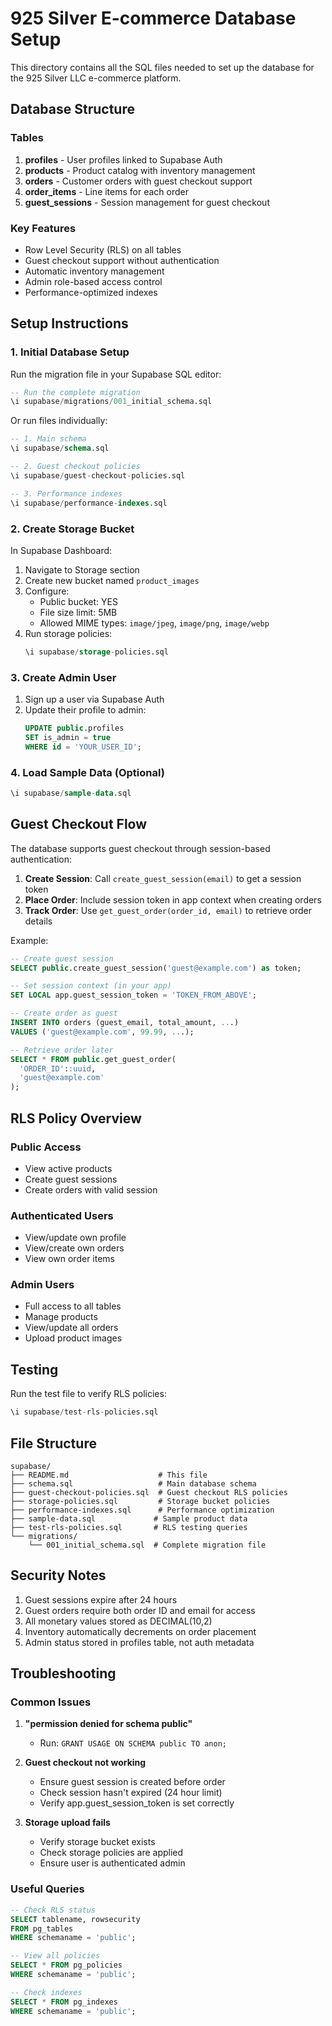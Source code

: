 # 925 Silver E-commerce Database Setup

This directory contains all the SQL files needed to set up the database for the 925 Silver LLC e-commerce platform.

## Database Structure

### Tables
1. **profiles** - User profiles linked to Supabase Auth
2. **products** - Product catalog with inventory management
3. **orders** - Customer orders with guest checkout support
4. **order_items** - Line items for each order
5. **guest_sessions** - Session management for guest checkout

### Key Features
- Row Level Security (RLS) on all tables
- Guest checkout support without authentication
- Automatic inventory management
- Admin role-based access control
- Performance-optimized indexes

## Setup Instructions

### 1. Initial Database Setup

Run the migration file in your Supabase SQL editor:

```sql
-- Run the complete migration
\i supabase/migrations/001_initial_schema.sql
```

Or run files individually:

```sql
-- 1. Main schema
\i supabase/schema.sql

-- 2. Guest checkout policies
\i supabase/guest-checkout-policies.sql

-- 3. Performance indexes
\i supabase/performance-indexes.sql
```

### 2. Create Storage Bucket

In Supabase Dashboard:
1. Navigate to Storage section
2. Create new bucket named `product_images`
3. Configure:
   - Public bucket: YES
   - File size limit: 5MB
   - Allowed MIME types: `image/jpeg`, `image/png`, `image/webp`
4. Run storage policies:
   ```sql
   \i supabase/storage-policies.sql
   ```

### 3. Create Admin User

1. Sign up a user via Supabase Auth
2. Update their profile to admin:
   ```sql
   UPDATE public.profiles 
   SET is_admin = true 
   WHERE id = 'YOUR_USER_ID';
   ```

### 4. Load Sample Data (Optional)

```sql
\i supabase/sample-data.sql
```

## Guest Checkout Flow

The database supports guest checkout through session-based authentication:

1. **Create Session**: Call `create_guest_session(email)` to get a session token
2. **Place Order**: Include session token in app context when creating orders
3. **Track Order**: Use `get_guest_order(order_id, email)` to retrieve order details

Example:
```sql
-- Create guest session
SELECT public.create_guest_session('guest@example.com') as token;

-- Set session context (in your app)
SET LOCAL app.guest_session_token = 'TOKEN_FROM_ABOVE';

-- Create order as guest
INSERT INTO orders (guest_email, total_amount, ...) 
VALUES ('guest@example.com', 99.99, ...);

-- Retrieve order later
SELECT * FROM public.get_guest_order(
  'ORDER_ID'::uuid, 
  'guest@example.com'
);
```

## RLS Policy Overview

### Public Access
- View active products
- Create guest sessions
- Create orders with valid session

### Authenticated Users
- View/update own profile
- View/create own orders
- View own order items

### Admin Users
- Full access to all tables
- Manage products
- View/update all orders
- Upload product images

## Testing

Run the test file to verify RLS policies:

```sql
\i supabase/test-rls-policies.sql
```

## File Structure

```
supabase/
├── README.md                    # This file
├── schema.sql                   # Main database schema
├── guest-checkout-policies.sql  # Guest checkout RLS policies
├── storage-policies.sql         # Storage bucket policies
├── performance-indexes.sql      # Performance optimization
├── sample-data.sql             # Sample product data
├── test-rls-policies.sql       # RLS testing queries
└── migrations/
    └── 001_initial_schema.sql  # Complete migration file
```

## Security Notes

1. Guest sessions expire after 24 hours
2. Guest orders require both order ID and email for access
3. All monetary values stored as DECIMAL(10,2)
4. Inventory automatically decrements on order placement
5. Admin status stored in profiles table, not auth metadata

## Troubleshooting

### Common Issues

1. **"permission denied for schema public"**
   - Run: `GRANT USAGE ON SCHEMA public TO anon;`

2. **Guest checkout not working**
   - Ensure guest session is created before order
   - Check session hasn't expired (24 hour limit)
   - Verify app.guest_session_token is set correctly

3. **Storage upload fails**
   - Verify storage bucket exists
   - Check storage policies are applied
   - Ensure user is authenticated admin

### Useful Queries

```sql
-- Check RLS status
SELECT tablename, rowsecurity 
FROM pg_tables 
WHERE schemaname = 'public';

-- View all policies
SELECT * FROM pg_policies 
WHERE schemaname = 'public';

-- Check indexes
SELECT * FROM pg_indexes 
WHERE schemaname = 'public';
```